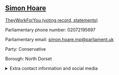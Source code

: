 ## <a href="https://members.parliament.uk/member/4494/contact">Simon Hoare</a>

<a href="https://www.theyworkforyou.com/mp/25427/simon_hoare/north_dorset">TheyWorkForYou (voting record, statements)</a> 

Parliamentary phone number: 02072195697 

Parliamentary email: simon.hoare.mp@parliament.uk 

Party: Conservative 

Borough: North Dorset 

<details><summary>Extra contact information and social media</summary> 
<li>Website:</li>
<li>Twitter: https://twitter.com/simon4ndorset</li>
<li>Constituency office phone number:</li>
<li>Constituency office email:</li>
<li>Facebook:</li>
<li>Instagram:</li>
<li>Youtube:</li>
<li>Linkedin:</li>
<li>Government department phone number:</li>
<li>Government department email:</li>
<li>Threads:</li>
<li>Party office phone number:</li>
<li>Party office email:</li>
<li>Tiktok:</li>
</details>